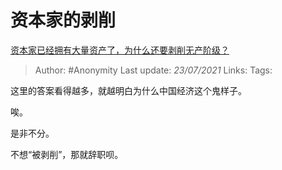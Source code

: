 # 资本家的剥削
[资本家已经拥有大量资产了，为什么还要剥削无产阶级？](https://www.zhihu.com/question/320073567/answer/665584664)

> Author: #Anonymity
> Last update: *23/07/2021* 
> Links:
> Tags:  

 
这里的答案看得越多，就越明白为什么中国经济这个鬼样子。

唉。

是非不分。

不想“被剥削”，那就辞职呗。



